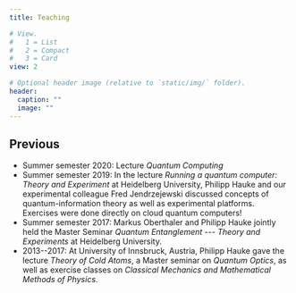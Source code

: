```yaml
---
title: Teaching

# View.
#   1 = List
#   2 = Compact
#   3 = Card
view: 2

# Optional header image (relative to `static/img/` folder).
header:
  caption: ""
  image: ""
---
```


## Previous

- Summer semester 2020: Lecture *Quantum Computing*
- Summer semester 2019: In the lecture *Running a quantum computer: Theory and Experiment* at Heidelberg University,  Philipp Hauke and our experimental colleague Fred Jendrzejewski discussed concepts of quantum-information theory as well as experimental platforms. Exercises were done directly on cloud quantum computers!
- Summer semester 2017: Markus Oberthaler and Philipp Hauke jointly held the Master Seminar *Quantum Entanglement --- Theory and Experiments* at Heidelberg University.
- 2013--2017: At University of Innsbruck, Austria, Philipp Hauke gave the lecture *Theory of Cold Atoms*, a Master seminar on *Quantum Optics*, as well as exercise classes on *Classical Mechanics and Mathematical Methods of Physics*.